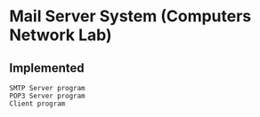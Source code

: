 # Mail Server System (Computers Network Lab)
## Implemented
    SMTP Server program
    POP3 Server program
    Client program